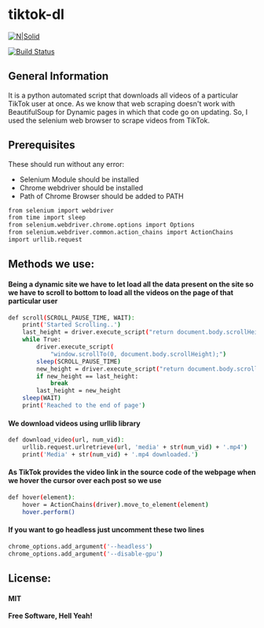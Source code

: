 # tiktok-dl

[![N|Solid](https://vashukarn.github.io/top-logo.png)](https://vashukarn.github.io/)

[![Build Status](https://travis-ci.org/joemccann/dillinger.svg?branch=master)](https://github.com/vashukarn/tiktok-dl)

## General Information

It is a python automated script that downloads all videos of a particular TikTok user at once.
As we know that web scraping doesn't work with BeautifulSoup for Dynamic pages in which that code go on updating.
So, I used the selenium web browser to scrape videos from TikTok.

## Prerequisites

These should run without any error: <br>

- Selenium Module should be installed <br>
- Chrome webdriver should be installed <br>
- Path of Chrome Browser should be added to PATH <br>

```sh
from selenium import webdriver
from time import sleep
from selenium.webdriver.chrome.options import Options
from selenium.webdriver.common.action_chains import ActionChains
import urllib.request
```

## Methods we use:

#### Being a dynamic site we have to let load all the data present on the site so we have to scroll to bottom to load all the videos on the page of that particular user

```sh
def scroll(SCROLL_PAUSE_TIME, WAIT):
    print('Started Scrolling..')
    last_height = driver.execute_script("return document.body.scrollHeight")
    while True:
        driver.execute_script(
            "window.scrollTo(0, document.body.scrollHeight);")
        sleep(SCROLL_PAUSE_TIME)
        new_height = driver.execute_script("return document.body.scrollHeight")
        if new_height == last_height:
            break
        last_height = new_height
    sleep(WAIT)
    print('Reached to the end of page')
```

#### We download videos using urllib library

```sh
def download_video(url, num_vid):
    urllib.request.urlretrieve(url, 'media' + str(num_vid) + '.mp4')
    print('Media' + str(num_vid) + '.mp4 downloaded.')
```

#### As TikTok provides the video link in the source code of the webpage when we hover the cursor over each post so we use

```sh
def hover(element):
    hover = ActionChains(driver).move_to_element(element)
    hover.perform()
```

#### If you want to go headless just uncomment these two lines

```sh
chrome_options.add_argument('--headless')
chrome_options.add_argument('--disable-gpu')
```

## License:

#### MIT

**Free Software, Hell Yeah!**
